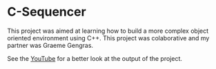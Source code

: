 # C-Sequencer

This project was aimed at learning how to build a more complex object oriented environment using C++. This project was colaborative and my partner was Graeme Gengras. 

See the [YouTube](https://www.youtube.com/watch?v=Fm_v3JoFSZ0&t=5s) for a better look at the output of the project. 
